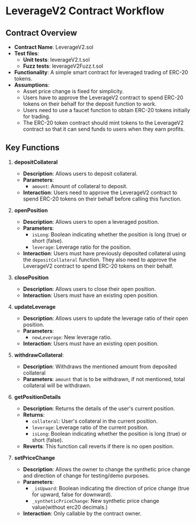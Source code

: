 # LeverageV2 Contract Workflow

## Contract Overview
- **Contract Name**: LeverageV2.sol
- **Test files**:
  - **Unit tests**: leverageV2.t.sol
  - **Fuzz tests**: leverageV2Fuzz.t.sol
- **Functionality**: A simple smart contract for leveraged trading of ERC-20 tokens.
- **Assumptions**: 
  - Asset price change is fixed for simplicity.
  - Users have to approve the LeverageV2 contract to spend ERC-20 tokens on their behalf for the deposit function to work.
  - Users need to use a faucet function to obtain ERC-20 tokens initially for trading.
  - The ERC-20 token contract should mint tokens to the LeverageV2 contract so that it can send funds to users when they earn profits.

## Key Functions

1. **depositCollateral**
   - **Description**: Allows users to deposit collateral.
   - **Parameters**: 
     - `amount`: Amount of collateral to deposit.
   - **Interaction**: Users need to approve the LeverageV2 contract to spend ERC-20 tokens on their behalf before calling this function.

2. **openPosition**
   - **Description**: Allows users to open a leveraged position.
   - **Parameters**: 
     - `isLong`: Boolean indicating whether the position is long (true) or short (false).
     - `leverage`: Leverage ratio for the position.
   - **Interaction**: Users must have previously deposited collateral using the `depositCollateral` function. They also need to approve the LeverageV2 contract to spend ERC-20 tokens on their behalf.

3. **closePosition**
   - **Description**: Allows users to close their open position.
   - **Interaction**: Users must have an existing open position.

4. **updateLeverage**
   - **Description**: Allows users to update the leverage ratio of their open position.
   - **Parameters**: 
     - `newLeverage`: New leverage ratio.
   - **Interaction**: Users must have an existing open position.
5. **withdrawCollateral**:
    - **Description**: Withdraws the mentioned amount from deposited collateral
    - **Parameters**: `amount` that is to be withdrawn, if not mentioned, total collateral will be withdrawn. 

6. **getPositionDetails**
   - **Description**: Returns the details of the user's current position.
   - **Returns**: 
     - `collateral`: User's collateral in the current position.
     - `leverage`: Leverage ratio of the current position.
     - `isLong`: Boolean indicating whether the position is long (true) or short (false).
    - **Reverts**: This function call reverts if there is no open position.
6. **setPriceChange**
   - **Description**: Allows the owner to change the synthetic price change and direction of change for testing/demo purposes.
   - **Parameters**: 
     - `_isUpward`: Boolean indicating the direction of price change (true for upward, false for downward).
     - `_syntheticPriceChange`: New synthetic price change value(without erc20 decimals.)
   - **Interaction**: Only callable by the contract owner.
